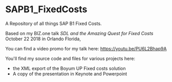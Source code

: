 # SAPB1_FixedCosts
A Repository of all things SAP B1 Fixed Costs.

Based on my BIZ.one talk *SDL and the Amazing Quest for Fixed Costs* </br>
October 22 2018 in Orlando Florida, 

You can find a video promo for my talk here: https://youtu.be/PU6L2Bhap9A

You'll find my source code and files for various projects here: 
<ul>
  <li>the XML export of the Boyum UP Fixed costs solution</li>
  <li>A copy of the presentation in Keynote and Powerpoint</li>
</ul>
